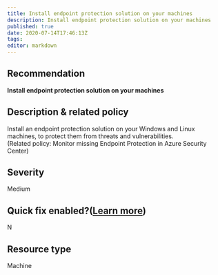 ```yaml
---
title: Install endpoint protection solution on your machines
description: Install endpoint protection solution on your machines
published: true
date: 2020-07-14T17:46:13Z
tags:
editor: markdown
---
```


## Recommendation
**Install endpoint protection solution on your machines**

## Description & related policy
Install an endpoint protection solution on your Windows and Linux machines, to protect them from threats and vulnerabilities.<br>(Related policy: Monitor missing Endpoint Protection in Azure Security Center)

## Severity
Medium

## Quick fix enabled?([Learn more](https://docs.microsoft.com/azure/security-center/security-center-remediate-recommendations#recommendations-with-quick-fix-remediation))
N

## Resource type
Machine




